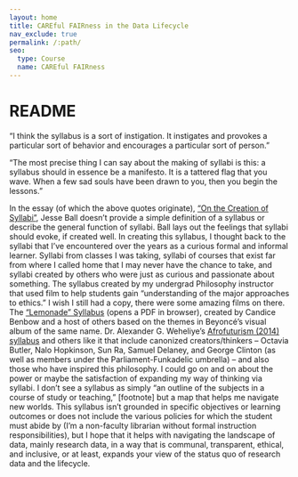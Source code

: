 ```yaml
---
layout: home
title: CAREful FAIRness in the Data Lifecycle
nav_exclude: true
permalink: /:path/
seo:
  type: Course
  name: CAREful FAIRness 
---
```


# README

“I think the syllabus is a sort of instigation. It instigates and provokes a particular sort of behavior and encourages a particular sort of person.”

“The most precise thing I can say about the making of syllabi is this: a syllabus should in essence be a manifesto. It is a tattered flag that you wave. When a few sad souls have been drawn to you, then you begin the lessons.”

In the essay (of which the above quotes originate), [“On the Creation of Syllabi”](https://bombmagazine.org/articles/2017/08/16/on-the-creation-of-syllabi/), Jesse Ball doesn’t provide a simple definition of a syllabus or describe the general function of syllabi. Ball lays out the feelings that syllabi should evoke, if created well. In creating this syllabus, I thought back to the syllabi that I’ve encountered over the years as a curious formal and informal learner. Syllabi from classes I was taking, syllabi of courses that exist far from where I called home that I may never have the chance to take, and syllabi created by others who were just as curious and passionate about something. 
The syllabus created by my undergrad Philosophy instructor that used film to help students gain “understanding of the major approaches to ethics.” I wish I still had a copy, there were some amazing films on there. The [“Lemonade” Syllabus](https://www.joycerain.com/uploads/2/3/2/0/23207256/lemonade-syllabus.pdf) (opens a PDF in browser), created by Candice Benbow and a host of others based on the themes in Beyoncé’s visual album of the same name. Dr. Alexander G. Weheliye’s [Afrofuturism (2014) syllabus](https://sites.google.com/site/alexweheliye/Syllabi/afrofuturism-2014?authuser=0) and others like it that include canonized creators/thinkers – Octavia Butler, Nalo Hopkinson, Sun Ra, Samuel Delaney, and George Clinton (as well as members under the Parliament-Funkadelic umbrella) – and also those who have inspired this philosophy.
I could go on and on about the power or maybe the satisfaction of expanding my way of thinking via syllabi. I don’t see a syllabus as simply “an outline of the subjects in a course of study or teaching,” [footnote] but a map that helps me navigate new worlds. This syllabus isn’t grounded in specific objectives or learning outcomes or does not include the various policies for which the student must abide by (I’m a non-faculty librarian without formal instruction responsibilities), but I hope that it helps with navigating the landscape of data, mainly research data, in a way that is communal, transparent, ethical, and inclusive, or at least, expands your view of the status quo of research data and the lifecycle.


